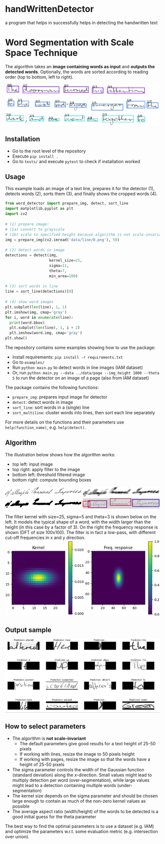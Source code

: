 # handWrittenDetector
a program that helps in successfully helps in detecting the handwritten text
# Word Segmentation with Scale Space Technique

The algorithm takes an **image containing words as input** and **outputs the detected words**.
Optionally, the words are sorted according to reading order (top to bottom, left to right).

![example](./doc/example.png)

## Installation

* Go to the root level of the repository
* Execute `pip install .`
* Go to `tests/` and execute `pytest` to check if installation worked

## Usage

This example loads an image of a text line, prepares it for the detector (1), detects words (2), 
sorts them (3), and finally shows the cropped words (4).

````python
from word_detector import prepare_img, detect, sort_line
import matplotlib.pyplot as plt
import cv2

# (1) prepare image:
# (1a) convert to grayscale
# (1b) scale to specified height because algorithm is not scale-invariant
img = prepare_img(cv2.imread('data/line/0.png'), 50)

# (2) detect words in image
detections = detect(img,
                    kernel_size=25,
                    sigma=11,
                    theta=7,
                    min_area=100)

# (3) sort words in line
line = sort_line(detections)[0]

# (4) show word images
plt.subplot(len(line), 1, 1)
plt.imshow(img, cmap='gray')
for i, word in enumerate(line):
  print(word.bbox)
  plt.subplot(len(line), 1, i + 2)
  plt.imshow(word.img, cmap='gray')
plt.show()
````

The repository contains some examples showing how to use the package:
* Install requirements: `pip install -r requirements.txt`
* Go to `examples/`
* Run `python main.py` to detect words in line images (IAM dataset)
* Or, run `python main.py --data ../data/page --img_height 1000 --theta 5` to run the detector on an image of a page (also from IAM dataset)


The package contains the following functions:
* `prepare_img`: prepares input image for detector
* `detect`: detect words in image
* `sort_line`: sort words in a (single) line
* `sort_multiline`: cluster words into lines, then sort each line separately

For more details on the functions and their parameters use `help(function_name)`, e.g. `help(detect)`.


## Algorithm

The illustration below shows how the algorithm works:

* top left: input image
* top right: apply filter to the image
* bottom left: threshold filtered image
* bottom right: compute bounding boxes

![illustration](./doc/illustration.png)

The filter kernel with size=25, sigma=5 and theta=3 is shown below on the left. 
It models the typical shape of a word, with the width larger than the height (in this case by a factor of 3). 
On the right the frequency response is shown (DFT of size 100x100). 
The filter is in fact a low-pass, with different cut-off frequencies in x and y direction.
![kernel](./doc/kernel.png)

## Output sample

![Screenshot](outputv1.png)


## How to select parameters

* The algorithm is **not scale-invariant**
    * The default parameters give good results for a text height of 25-50 pixels
    * If working with lines, resize the image to 50 pixels height
    * If working with pages, resize the image so that the words have a height of 25-50 pixels
* The sigma parameter controls the width of the Gaussian function (standard deviation) along the x-direction. Small
  values might lead to multiply detection per word (over-segmentation), while large values might lead to a detection
  containing multiple words (under-segmentation)
* The kernel size depends on the sigma parameter and should be chosen large enough to contain as much of the non-zero
  kernel values as possible
* The average aspect ratio (width/height) of the words to be detected is a good initial guess for the theta parameter

The best way to find the optimal parameters is to use a dataset (e.g. IAM) and optimize the parameters w.r.t. some
evaluation metric (e.g. intersection over union).

